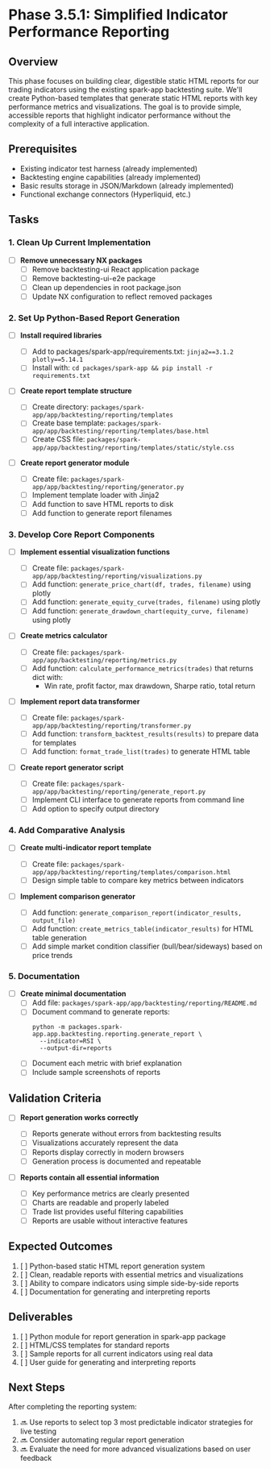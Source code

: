 # Phase 3.5.1: Simplified Indicator Performance Reporting

## Overview

This phase focuses on building clear, digestible static HTML reports for our trading indicators
using the existing spark-app backtesting suite. We'll create Python-based templates that generate
static HTML reports with key performance metrics and visualizations. The goal is to provide simple,
accessible reports that highlight indicator performance without the complexity of a full interactive
application.

## Prerequisites

- Existing indicator test harness (already implemented)
- Backtesting engine capabilities (already implemented)
- Basic results storage in JSON/Markdown (already implemented)
- Functional exchange connectors (Hyperliquid, etc.)

## Tasks

### 1. Clean Up Current Implementation

- [ ] **Remove unnecessary NX packages**
  - [ ] Remove backtesting-ui React application package
  - [ ] Remove backtesting-ui-e2e package
  - [ ] Clean up dependencies in root package.json
  - [ ] Update NX configuration to reflect removed packages

### 2. Set Up Python-Based Report Generation

- [ ] **Install required libraries**

  - [ ] Add to packages/spark-app/requirements.txt: `jinja2==3.1.2 plotly==5.14.1`
  - [ ] Install with: `cd packages/spark-app && pip install -r requirements.txt`

- [ ] **Create report template structure**

  - [ ] Create directory: `packages/spark-app/app/backtesting/reporting/templates`
  - [ ] Create base template: `packages/spark-app/app/backtesting/reporting/templates/base.html`
  - [ ] Create CSS file: `packages/spark-app/app/backtesting/reporting/templates/static/style.css`

- [ ] **Create report generator module**
  - [ ] Create file: `packages/spark-app/app/backtesting/reporting/generator.py`
  - [ ] Implement template loader with Jinja2
  - [ ] Add function to save HTML reports to disk
  - [ ] Add function to generate report filenames

### 3. Develop Core Report Components

- [ ] **Implement essential visualization functions**

  - [ ] Create file: `packages/spark-app/app/backtesting/reporting/visualizations.py`
  - [ ] Add function: `generate_price_chart(df, trades, filename)` using plotly
  - [ ] Add function: `generate_equity_curve(trades, filename)` using plotly
  - [ ] Add function: `generate_drawdown_chart(equity_curve, filename)` using plotly

- [ ] **Create metrics calculator**

  - [ ] Create file: `packages/spark-app/app/backtesting/reporting/metrics.py`
  - [ ] Add function: `calculate_performance_metrics(trades)` that returns dict with:
    - Win rate, profit factor, max drawdown, Sharpe ratio, total return

- [ ] **Implement report data transformer**

  - [ ] Create file: `packages/spark-app/app/backtesting/reporting/transformer.py`
  - [ ] Add function: `transform_backtest_results(results)` to prepare data for templates
  - [ ] Add function: `format_trade_list(trades)` to generate HTML table

- [ ] **Create report generator script**
  - [ ] Create file: `packages/spark-app/app/backtesting/reporting/generate_report.py`
  - [ ] Implement CLI interface to generate reports from command line
  - [ ] Add option to specify output directory

### 4. Add Comparative Analysis

- [ ] **Create multi-indicator report template**

  - [ ] Create file: `packages/spark-app/app/backtesting/reporting/templates/comparison.html`
  - [ ] Design simple table to compare key metrics between indicators

- [ ] **Implement comparison generator**
  - [ ] Add function: `generate_comparison_report(indicator_results, output_file)`
  - [ ] Add function: `create_metrics_table(indicator_results)` for HTML table generation
  - [ ] Add simple market condition classifier (bull/bear/sideways) based on price trends

### 5. Documentation

- [ ] **Create minimal documentation**
  - [ ] Add file: `packages/spark-app/app/backtesting/reporting/README.md`
  - [ ] Document command to generate reports:
    ```
    python -m packages.spark-app.app.backtesting.reporting.generate_report \
      --indicator=RSI \
      --output-dir=reports
    ```
  - [ ] Document each metric with brief explanation
  - [ ] Include sample screenshots of reports

## Validation Criteria

- [ ] **Report generation works correctly**

  - [ ] Reports generate without errors from backtesting results
  - [ ] Visualizations accurately represent the data
  - [ ] Reports display correctly in modern browsers
  - [ ] Generation process is documented and repeatable

- [ ] **Reports contain all essential information**
  - [ ] Key performance metrics are clearly presented
  - [ ] Charts are readable and properly labeled
  - [ ] Trade list provides useful filtering capabilities
  - [ ] Reports are usable without interactive features

## Expected Outcomes

1. [ ] Python-based static HTML report generation system
2. [ ] Clean, readable reports with essential metrics and visualizations
3. [ ] Ability to compare indicators using simple side-by-side reports
4. [ ] Documentation for generating and interpreting reports

## Deliverables

1. [ ] Python module for report generation in spark-app package
2. [ ] HTML/CSS templates for standard reports
3. [ ] Sample reports for all current indicators using real data
4. [ ] User guide for generating and interpreting reports

## Next Steps

After completing the reporting system:

1. 🔜 Use reports to select top 3 most predictable indicator strategies for live testing
2. 🔜 Consider automating regular report generation
3. 🔜 Evaluate the need for more advanced visualizations based on user feedback
